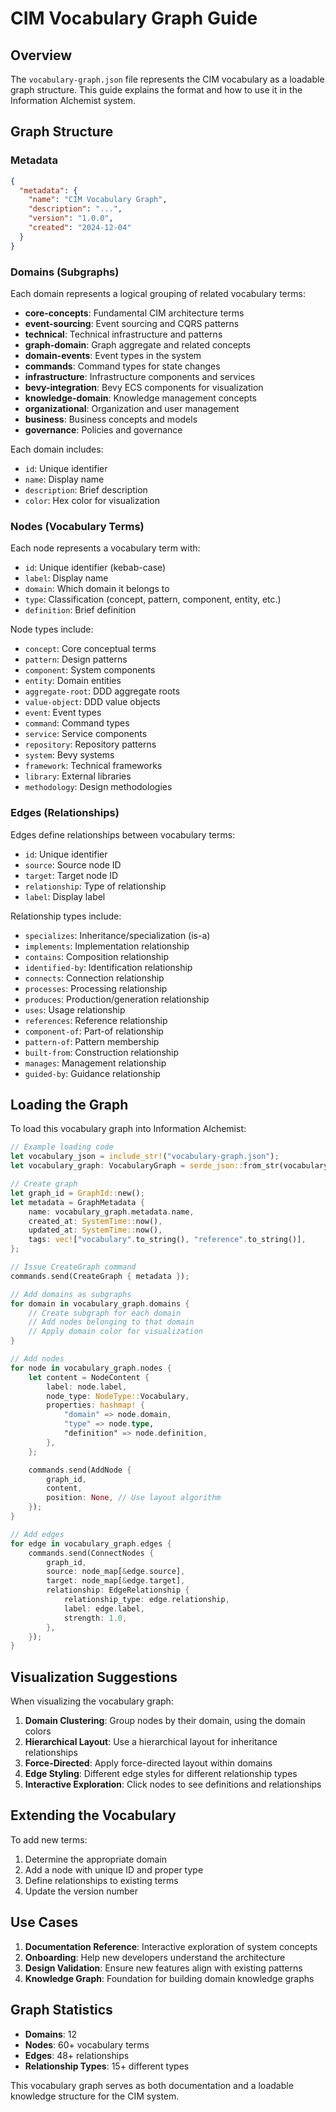 # CIM Vocabulary Graph Guide

## Overview

The `vocabulary-graph.json` file represents the CIM vocabulary as a loadable graph structure. This guide explains the format and how to use it in the Information Alchemist system.

## Graph Structure

### Metadata
```json
{
  "metadata": {
    "name": "CIM Vocabulary Graph",
    "description": "...",
    "version": "1.0.0",
    "created": "2024-12-04"
  }
}
```

### Domains (Subgraphs)
Each domain represents a logical grouping of related vocabulary terms:

- **core-concepts**: Fundamental CIM architecture terms
- **event-sourcing**: Event sourcing and CQRS patterns
- **technical**: Technical infrastructure and patterns
- **graph-domain**: Graph aggregate and related concepts
- **domain-events**: Event types in the system
- **commands**: Command types for state changes
- **infrastructure**: Infrastructure components and services
- **bevy-integration**: Bevy ECS components for visualization
- **knowledge-domain**: Knowledge management concepts
- **organizational**: Organization and user management
- **business**: Business concepts and models
- **governance**: Policies and governance

Each domain includes:
- `id`: Unique identifier
- `name`: Display name
- `description`: Brief description
- `color`: Hex color for visualization

### Nodes (Vocabulary Terms)
Each node represents a vocabulary term with:
- `id`: Unique identifier (kebab-case)
- `label`: Display name
- `domain`: Which domain it belongs to
- `type`: Classification (concept, pattern, component, entity, etc.)
- `definition`: Brief definition

Node types include:
- `concept`: Core conceptual terms
- `pattern`: Design patterns
- `component`: System components
- `entity`: Domain entities
- `aggregate-root`: DDD aggregate roots
- `value-object`: DDD value objects
- `event`: Event types
- `command`: Command types
- `service`: Service components
- `repository`: Repository patterns
- `system`: Bevy systems
- `framework`: Technical frameworks
- `library`: External libraries
- `methodology`: Design methodologies

### Edges (Relationships)
Edges define relationships between vocabulary terms:
- `id`: Unique identifier
- `source`: Source node ID
- `target`: Target node ID
- `relationship`: Type of relationship
- `label`: Display label

Relationship types include:
- `specializes`: Inheritance/specialization (is-a)
- `implements`: Implementation relationship
- `contains`: Composition relationship
- `identified-by`: Identification relationship
- `connects`: Connection relationship
- `processes`: Processing relationship
- `produces`: Production/generation relationship
- `uses`: Usage relationship
- `references`: Reference relationship
- `component-of`: Part-of relationship
- `pattern-of`: Pattern membership
- `built-from`: Construction relationship
- `manages`: Management relationship
- `guided-by`: Guidance relationship

## Loading the Graph

To load this vocabulary graph into Information Alchemist:

```rust
// Example loading code
let vocabulary_json = include_str!("vocabulary-graph.json");
let vocabulary_graph: VocabularyGraph = serde_json::from_str(vocabulary_json)?;

// Create graph
let graph_id = GraphId::new();
let metadata = GraphMetadata {
    name: vocabulary_graph.metadata.name,
    created_at: SystemTime::now(),
    updated_at: SystemTime::now(),
    tags: vec!["vocabulary".to_string(), "reference".to_string()],
};

// Issue CreateGraph command
commands.send(CreateGraph { metadata });

// Add domains as subgraphs
for domain in vocabulary_graph.domains {
    // Create subgraph for each domain
    // Add nodes belonging to that domain
    // Apply domain color for visualization
}

// Add nodes
for node in vocabulary_graph.nodes {
    let content = NodeContent {
        label: node.label,
        node_type: NodeType::Vocabulary,
        properties: hashmap! {
            "domain" => node.domain,
            "type" => node.type,
            "definition" => node.definition,
        },
    };

    commands.send(AddNode {
        graph_id,
        content,
        position: None, // Use layout algorithm
    });
}

// Add edges
for edge in vocabulary_graph.edges {
    commands.send(ConnectNodes {
        graph_id,
        source: node_map[&edge.source],
        target: node_map[&edge.target],
        relationship: EdgeRelationship {
            relationship_type: edge.relationship,
            label: edge.label,
            strength: 1.0,
        },
    });
}
```

## Visualization Suggestions

When visualizing the vocabulary graph:

1. **Domain Clustering**: Group nodes by their domain, using the domain colors
2. **Hierarchical Layout**: Use a hierarchical layout for inheritance relationships
3. **Force-Directed**: Apply force-directed layout within domains
4. **Edge Styling**: Different edge styles for different relationship types
5. **Interactive Exploration**: Click nodes to see definitions and relationships

## Extending the Vocabulary

To add new terms:

1. Determine the appropriate domain
2. Add a node with unique ID and proper type
3. Define relationships to existing terms
4. Update the version number

## Use Cases

1. **Documentation Reference**: Interactive exploration of system concepts
2. **Onboarding**: Help new developers understand the architecture
3. **Design Validation**: Ensure new features align with existing patterns
4. **Knowledge Graph**: Foundation for building domain knowledge graphs

## Graph Statistics

- **Domains**: 12
- **Nodes**: 60+ vocabulary terms
- **Edges**: 48+ relationships
- **Relationship Types**: 15+ different types

This vocabulary graph serves as both documentation and a loadable knowledge structure for the CIM system.
